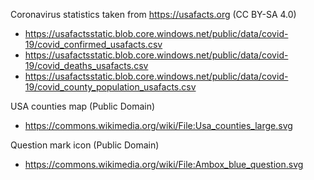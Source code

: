 Coronavirus statistics taken from https://usafacts.org (CC BY-SA 4.0)
- https://usafactsstatic.blob.core.windows.net/public/data/covid-19/covid_confirmed_usafacts.csv
- https://usafactsstatic.blob.core.windows.net/public/data/covid-19/covid_deaths_usafacts.csv
- https://usafactsstatic.blob.core.windows.net/public/data/covid-19/covid_county_population_usafacts.csv

USA counties map (Public Domain)
- https://commons.wikimedia.org/wiki/File:Usa_counties_large.svg

Question mark icon (Public Domain)
- https://commons.wikimedia.org/wiki/File:Ambox_blue_question.svg